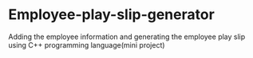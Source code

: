 # Employee-play-slip-generator
Adding the employee information and generating the employee play slip using C++ programming language(mini project)
